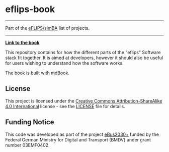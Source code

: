 # eflips-book

---

Part of the [eFLIPS/simBA](https://github.com/stars/ludgerheide/lists/ebus2030) list of projects.

---

**[Link to the book](https://mpm-tu-berlin.github.io/eflips-book/)**

This repository contains for how the different parts of the "eflips" Software stack fit together. It is aimed at developers, however it should also be useful for users wishing to understand how the software works.

The book is built with [mdBook](https://github.com/rust-lang/mdBook).

## License

This project is licensed under the [Creative Commons Attribution-ShareAlike 4.0 International](https://creativecommons.org/licenses/by-sa/4.0) license - see the [LICENSE](LICENSE.txt) file for details.

## Funding Notice

This code was developed as part of the project [eBus2030+](https://www.tu.berlin/mpm/forschung/projekte/ebus2030) funded by the Federal German Ministry for Digital and Transport (BMDV) under grant number 03EMF0402.
